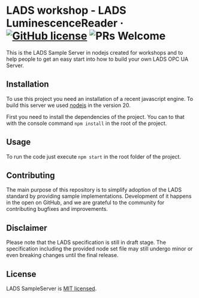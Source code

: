 # LADS workshop - LADS LuminescenceReader &middot; [![GitHub license](https://img.shields.io/badge/license-MIT-blue.svg)](https://github.com/opcua-lads/workshop/blob/main/LICENSE) ![PRs Welcome](https://img.shields.io/badge/PRs-welcome-brightgreen.svg)

This is the LADS Sample Server in nodejs created for workshops and to help people to get an easy start into how to build your own LADS OPC UA Server.

## Installation

To use this project you need an installation of a recent javascript engine. To build this server we used [nodejs](https://nodejs.org/en) in the version 20.

First you need to install the dependencies of the project. You can to that with the console command `npm install` in the root of the project.

## Usage

To run the code just execute `npm start` in the root folder of the project.

## Contributing

The main purpose of this repository is to simplify adoption of the LADS standard by providing sample implementations. Development of it happens in the open on GitHub, and we are grateful to the community for contributing bugfixes and improvements.

## Disclaimer

Please note that the LADS specification is still in draft stage. The specification including the provided node set file may still undergo minor or even breaking changes until the final release.

## License

LADS SampleServer is [MIT licensed](./LICENSE).
